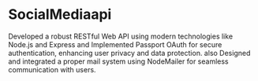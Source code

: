 # SocialMediaapi
 Developed a robust RESTful Web API using modern technologies like Node.js and Express and Implemented Passport OAuth for secure authentication, enhancing user privacy and data protection. also Designed and integrated a proper mail system using NodeMailer for seamless communication with users. 
